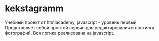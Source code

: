 # kekstagramm 
Учебный проект от htmlacademy, javascript - уровень первый
Представляет собой простой сервис для редактирования и постинга фотографий.
Вся логика реализована на javascript.
